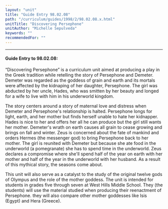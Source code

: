 ```yaml
---
layout: "unit"
title: "Guide Entry 98.02.08"
path: "/curriculum/guides/1998/2/98.02.08.x.html"
unitTitle: "Discovering Persephone"
unitAuthor: "Michelle Sepulveda"
keywords: ""
recommendedFor: ""
---
```

<body>
<hr/>
<h4>
Guide Entry to 98.02.08:
</h4>
“Discovering Persephone” is a curriculum unit aimed at producing a play in the Greek tradition while retelling the story of Persephone and Demeter.  Demeter was regarded as the goddess of grain and earth and its mortals were affected by the kidnaping of her daughter, Persephone.  The girl was abducted by her uncle, Hades, who was smitten by her beauty and longed for a wife to live with him in his underworld kingdom.
<p>
The story centers around a story of maternal love and distress when Demeter and Persephone's relationship is halted.  Persephone longs for light, earth, and her mother but finds herself unable to hate her kidnapper.  Hades is nice to her and offers her all he can produce but the girl still wants her mother.  Demeter's wrath on earth causes all grain to cease growing and brings on fall and winter.  Zeus is concerned about the fate of mankind and orders Hermes (the messenger god) to bring Persephone back to her mother.  The girl is reunited with Demeter but because she ate food in the underworld (a pomegranate) she has to spend time in the underworld.  Zeus declares a compromise where she'll spend half of the year on earth with her mother and half of the year in the underworld with her husband.  As a result of this mythical story, the seasons come about.
</p>
<p>
This unit will also serve as a catalyst to the study of the original twelve gods of Olympus and the role of the mother goddess.  The unit is intended for students in grades five through seven at West Hills Middle School.  They (the students) will use the material studied when producing their reenactment of Persephone.  they will also compare other mother goddesses like Isis (Egypt) and Hera (Greece).
</p>
</body>